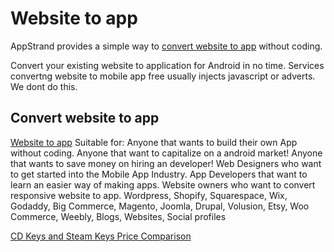 Website to app
====
AppStrand provides a simple way to [convert website to app](https://www.appstrand.com)  without coding.

Convert your existing website to application for Android in no time.
Services convertng website to mobile app free usually injects javascript or adverts. We dont do this.

## Convert website to app ##
[Website to app](https://www.appstrand.com)
Suitable for:
Anyone that wants to build their own App without coding. Anyone that want to capitalize on a android market! Anyone that wants to save money on hiring an developer! Web Designers who want to get started into the Mobile App Industry. App Developers that want to learn an easier way of making apps. Website owners who want to convert responsive website to app.
Wordpress, Shopify, Squarespace, Wix, Godaddy, Big Commerce, Magento, Joomla, Drupal, Volusion, Etsy, Woo Commerce, Weebly, Blogs, Websites, Social profiles


[CD Keys and Steam Keys Price Comparison](https://www.gskeys.com)
